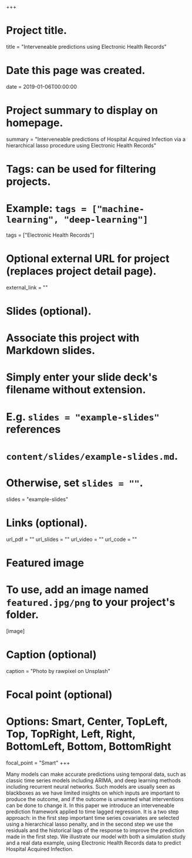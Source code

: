 +++
# Project title.
title = "Interveneable predictions using Electronic Health Records"

# Date this page was created.
date = 2019-01-06T00:00:00

# Project summary to display on homepage.
summary = "Interveneable predictions of Hospital Acquired Infection via a hierarchical lasso procedure using Electronic Health Records"

# Tags: can be used for filtering projects.
# Example: `tags = ["machine-learning", "deep-learning"]`
tags = ["Electronic Health Records"]

# Optional external URL for project (replaces project detail page).
external_link = ""

# Slides (optional).
#   Associate this project with Markdown slides.
#   Simply enter your slide deck's filename without extension.
#   E.g. `slides = "example-slides"` references 
#   `content/slides/example-slides.md`.
#   Otherwise, set `slides = ""`.
slides = "example-slides"

# Links (optional).
url_pdf = ""
url_slides = ""
url_video = ""
url_code = ""


# Featured image
# To use, add an image named `featured.jpg/png` to your project's folder. 
[image]
  # Caption (optional)
  caption = "Photo by rawpixel on Unsplash"
  
  # Focal point (optional)
  # Options: Smart, Center, TopLeft, Top, TopRight, Left, Right, BottomLeft, Bottom, BottomRight
  focal_point = "Smart"
+++




Many models can make accurate predictions using temporal data, such as classic time series models including ARIMA, and deep learning methods including recurrent neural networks. Such models are usually seen as blackboxes as we have limited insights on which inputs are important to produce the outcome, and if the outcome is unwanted what interventions can be done to change it. In this paper we introduce an interveneable prediction framework applied to time lagged regression. It is a two step approach: in the first step important time series covariates are selected using a hierarchical lasso penalty, and in the second step we use the residuals and the historical lags of the response to improve the prediction made in the first step. We illustrate our model with both a simulation study and a real data example, using Electronic Health Records data to predict Hospital Acquired Infection.
